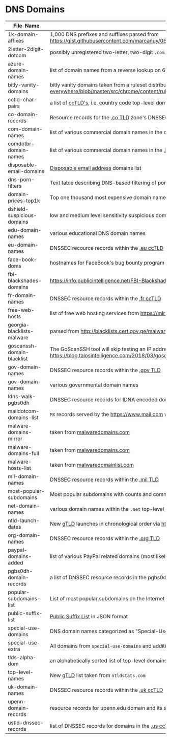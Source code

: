 # DNS Domains

|&nbsp;&nbsp;&nbsp;&nbsp;File&nbsp;&nbsp;Name&nbsp;&nbsp;&nbsp;&nbsp;| Description of Contents
|:---------------------------|--------------------------------------------------------------------------------------------------------------------------------------------------------------------
| 1k-domain-affixes          | 1,000 DNS prefixes and suffixes parsed from <https://gist.githubusercontent.com/marcanuy/06cb00bc36033cd12875/raw/ef0f614af9d14b0ee1d039a32e29fc2641efe366/gistfile1.txt>  
| 2letter-2digit-dotcom      | possibly unregistered two-letter, two-digit `.com` domain names  
| azure-domain-names         | list of domain names from a reverse lookup on 64.4.6.100  
| bitly-vanity-domains       | bitly vanity domains taken from a ruleset distributed with the [EFF HTTPS Everywhere](https://eff.org/https-everywhere "HTTPS Everywhere is a Firefox, Chrome, and Opera extension that encrypts your communications with many major websites, making your browsing more secure.") browser extension <https://github.com/EFForg/https-everywhere/blob/master/src/chrome/content/rules/Bitly_branded_short_domains.xml>  
| cctld-char-pairs           | a list of [ccTLD's](https://wikipedia.org/wiki/Country_code_top-level_domain "Country code top-level domain"), i.e. country code top-level domains)  
| co-domain-records          | Resource records for the [.co TLD](https://wikipedia.org/wiki/.co) zone's DNSSEC signatures  
| com-domain-names           | list of various commercial domain names in the com [TLD](https://wikipedia.org/wiki/Top-level_domain "Top-level domain")  
| comdotbr-domain-names      | list of various commercial domain names in the [.br ccTLD](https://wikipedia.org/wiki/.br)  
| disposable-email-domains   | [Disposable email address](https://wikipedia.org/wiki/Disposable_email_address) domains list  
| dns-porn-filters           | Text table describing DNS-based filtering of pornographic material  
| domain-prices-top1k        | Top one thousand most expensive domain names  
| dshield-suspicious-domains | low and medium level sensitivity suspicious domains from `dshield.org`  
| edu-domain-names           | various educational DNS domain names  
| eu-domain-names            | DNSSEC recource records within the [.eu ccTLD](https://wikipedia.org/wiki/.eu)  
| face-book-doms             | hostnames for FaceBook's bug bounty program  
| fbi-blackshades-domains    | <https://info.publicintelligence.net/FBI-BlackshadesDomains.txt>  
| fr-domain-names            | DNSSEC resource records within the [.fr ccTLD](https://wikipedia.org/wiki/.fr)  
| free-web-hosts             | list of free web hosting services from <https://mirror1.malwaredomains.com/files/freewebhosts.txt>
| georgia-blacklists-malware | parsed from <http://blacklists.cert.gov.ge/malwaredomains.txt>  
| goscanssh-domain-blacklist | The GoScanSSH tool will skip testing an IP address if the reverse lookup points to a parent domain in this list <https://blog.talosintelligence.com/2018/03/goscanssh-analysis.html>  
| gov-domain-names           | DNSSEC resource records within the [.gov TLD](https://wikipedia.org/wiki/.gov)  
| gov-domain-names           | various governmental domain names  
| ldns-walk-pgbs0dh          | DNSSEC resource records for [IDNA](https://unicode.org/cldr/utility/idna.jsp "Unicode Utilities: Internationalized Domain Names (IDN)") encoded domain xn--pgbs0dh  
| maildotcom-domains-list    | `MX` records served by the <https://www.mail.com> web mail site  
| malware-domains-mirror     | taken from [malwaredomains.com](https://www.malwaredomains.com/)  
| malware-domains-full       | taken from [malwaredomains.com](https://www.malwaredomains.com/)  
| malware-hosts-list         | taken from [malwaredomainlist.com](https://www.malwaredomainlist.com/)  
| mil-domain-names           | DNSSEC resource records within the [.mil TLD](https://wikipedia.org/wiki/.mil)  
| most-popular-subdomains    | Most popular subdomains with counts and comments  
| net-domain-names           | various domain names within the `.net` top-level domain  
| ntld-launch-dates          | New [gTLD](https://wikipedia.org/wiki/Generic_top-level_domain "Generic top-level domain") launches in chronological order via <https://ntldstats.com/launch?start=>  
| org-domain-names           | DNSSEC resource records within the [.org TLD](https://wikipedia.org/wiki/.org)  
| paypal-domains-added       | list of various PayPal related domains (most likely to be malicious)  
| pgbs0dh-domain-records     | a list of DNSSEC resource records in the pgbs0dh TLD  
| popular-subdomains-list    | List of most popular subdomains on the Internet  
| public-suffix-list         | [Public Suffix List](https://publicsuffix.org "Public Suffix List") in JSON format  
| special-use-domains        | DNS domain names categorized as "Special-Use" by [IANA](https://iana.org/)  
| special-use-extra          | All domains from `special-use-domains` and additional names that might be considered "special", but in a non-standard way  
| tlds-alpha-dom             | an alphabetically sorted list of top-level domains from [ICANN](https://www.icann.org/)  
| top-level-names            | New [gTLD](https://wikipedia.org/wiki/Generic_top-level_domain "Generic top-level domain") list taken from `ntldstats.com`  
| uk-domain-names            | DNSSEC resource records within the [.uk ccTLD](https://wikipedia.org/wiki/.uk)  
| upenn-domain-records       | resource records for upenn.edu domain and its subdomains  
| ustld-dnssec-records       | list of DNSSEC records for domains in the [.us ccTLD](https://wikipedia.org/wiki/.us)  
